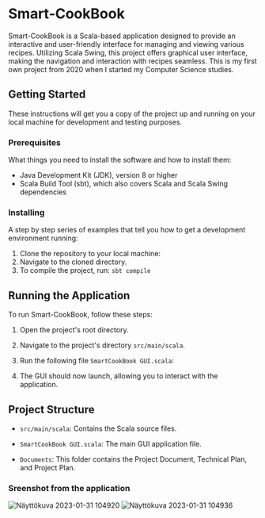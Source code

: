 # Smart-CookBook

Smart-CookBook is a Scala-based application designed to provide an interactive and user-friendly interface for managing and viewing various recipes. Utilizing Scala Swing, this project offers graphical user interface, making the navigation and interaction with recipes seamless. This is my first own project from 2020 when I started my Computer Science studies.

## Getting Started

These instructions will get you a copy of the project up and running on your local machine for development and testing purposes.

### Prerequisites

What things you need to install the software and how to install them:

- Java Development Kit (JDK), version 8 or higher
- Scala Build Tool (sbt), which also covers Scala and Scala Swing dependencies

### Installing

A step by step series of examples that tell you how to get a development environment running:

1. Clone the repository to your local machine:
2. Navigate to the cloned directory.
3. To compile the project, run: ```sbt compile```

## Running the Application

To run Smart-CookBook, follow these steps:

1. Open the project's root directory.

2. Navigate to the project's directory `src/main/scala`.

3. Run the following file `SmartCookBook GUI.scala`:
   
4. The GUI should now launch, allowing you to interact with the application.

## Project Structure

- `src/main/scala`: Contains the Scala source files.
- `SmartCookBook GUI.scala`: The main GUI application file.

- `Documents`: This folder contains the Project Document, Technical Plan, and Project Plan.


###  Sreenshot from the application


![Näyttökuva 2023-01-31 104920](https://user-images.githubusercontent.com/71660117/215719110-6c3ee928-b059-41dc-adf6-f1bb67ccbc46.png)
![Näyttökuva 2023-01-31 104936](https://user-images.githubusercontent.com/71660117/215719188-2fd22915-6d1e-47d9-a0e0-e8c3b5b8878d.png)


